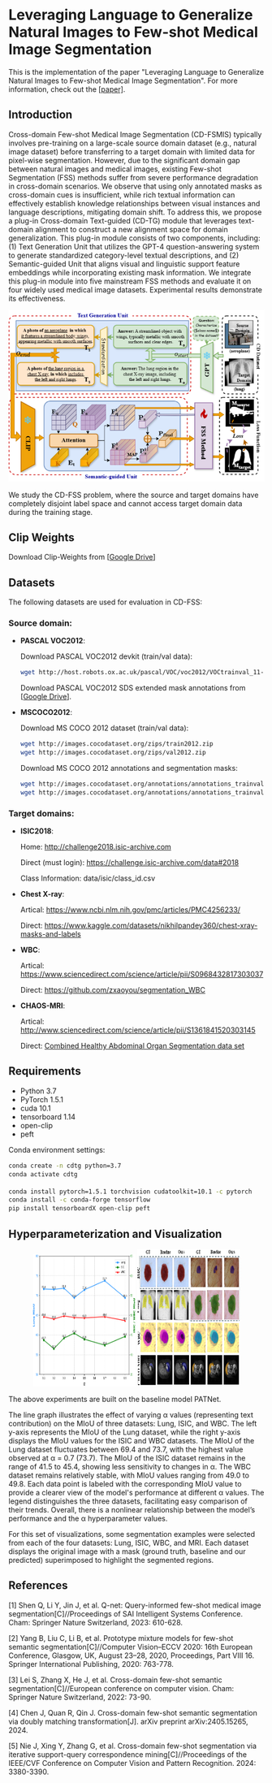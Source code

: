 # Leveraging Language to Generalize Natural Images to Few-shot Medical Image Segmentation

This is the implementation of the paper "Leveraging Language to Generalize Natural Images to Few-shot Medical Image Segmentation". For more information, check out the [\[paper\]]().

## Introduction
Cross-domain Few-shot Medical Image Segmentation (CD-FSMIS) typically involves pre-training on a large-scale source domain dataset (e.g., natural image dataset) before transferring to a target domain with limited data for pixel-wise segmentation. However, due to the significant domain gap between natural images and medical images, existing Few-shot Segmentation (FSS) methods suffer from severe performance degradation in cross-domain scenarios. We observe that using only annotated masks as cross-domain cues is insufficient, while rich textual information can effectively establish knowledge relationships between visual instances and language descriptions, mitigating domain shift. To address this, we propose a plug-in Cross-domain Text-guided (CD-TG) module that leverages text-domain alignment to construct a new alignment space for domain generalization. This plug-in module consists of two components, including: (1) Text Generation Unit that utilizes the GPT-4 question-answering system to generate standardized category-level textual descriptions, and (2) Semantic-guided Unit that aligns visual and linguistic support feature embeddings while incorporating existing mask information. We integrate this plug-in module into five mainstream FSS methods and evaluate it on four widely used medical image datasets. Experimental results demonstrate its effectiveness. 

<p align="middle">
    <img src="asset/Frame.png">
</p>
We study the CD-FSS problem, where the source and target domains have completely disjoint label space and cannot access target domain data during the training stage. 

## Clip Weights
 Download Clip-Weights from [[Google Drive](https://drive.google.com/drive/folders/1BICJ2kXZe0TtgB9PrUNJRfE3IaPF_fJR?usp=sharing)]

## Datasets
The following datasets are used for evaluation in CD-FSS:

### Source domain: 

* **PASCAL VOC2012**:

    Download PASCAL VOC2012 devkit (train/val data):
    ```bash
    wget http://host.robots.ox.ac.uk/pascal/VOC/voc2012/VOCtrainval_11-May-2012.tar
    ```
    Download PASCAL VOC2012 SDS extended mask annotations from [[Google Drive](https://drive.google.com/file/d/10zxG2VExoEZUeyQl_uXga2OWHjGeZaf2/view?usp=sharing)].
  
* **MSCOCO2012**:

    Download MS COCO 2012 dataset (train/val data):
    ```bash
    wget http://images.cocodataset.org/zips/train2012.zip
    wget http://images.cocodataset.org/zips/val2012.zip
    ```
    Download MS COCO 2012 annotations and segmentation masks:
    ```bash
    wget http://images.cocodataset.org/annotations/annotations_trainval2012.zip
    wget http://images.cocodataset.org/annotations/annotations_trainval2012.zip
    ```


### Target domains: 

* **ISIC2018**:

    Home: http://challenge2018.isic-archive.com

    Direct (must login): https://challenge.isic-archive.com/data#2018
    
    Class Information: data/isic/class_id.csv

* **Chest X-ray**:

    Artical: https://www.ncbi.nlm.nih.gov/pmc/articles/PMC4256233/

    Direct: https://www.kaggle.com/datasets/nikhilpandey360/chest-xray-masks-and-labels
  
* **WBC**:

    Artical: https://www.sciencedirect.com/science/article/pii/S0968432817303037

    Direct: https://github.com/zxaoyou/segmentation_WBC

* **CHAOS-MRI**:

    Artical: http://www.sciencedirect.com/science/article/pii/S1361841520303145

    Direct: [Combined Healthy Abdominal Organ Segmentation data set](https://chaos.grand-challenge.org/)

## Requirements

- Python 3.7
- PyTorch 1.5.1
- cuda 10.1
- tensorboard 1.14
- open-clip
- peft

Conda environment settings:
```bash
conda create -n cdtg python=3.7
conda activate cdtg

conda install pytorch=1.5.1 torchvision cudatoolkit=10.1 -c pytorch
conda install -c conda-forge tensorflow
pip install tensorboardX open-clip peft
```

## Hyperparameterization and Visualization
<p align="middle">
    <img src="asset/Ablation.png" width="40%" height="260px" />
    <img src="asset/Visualization.png" width="40%" height="270px" />
</p>
The above experiments are built on the baseline model PATNet.

The line graph illustrates the effect of varying α values (representing text contribution) on the MIoU of three datasets: Lung, ISIC, and WBC. The left y-axis represents the MIoU of the Lung dataset, while the right y-axis displays the MIoU values for the ISIC and WBC datasets. The MIoU of the Lung dataset fluctuates between 69.4 and 73.7, with the highest value observed at α = 0.7 (73.7). The MIoU of the ISIC dataset remains in the range of 41.5 to 45.4, showing less sensitivity to changes in α. The WBC dataset remains relatively stable, with MIoU values ranging from 49.0 to 49.8. Each data point is labeled with the corresponding MIoU value to provide a clearer view of the model's performance at different α values. The legend distinguishes the three datasets, facilitating easy comparison of their trends. Overall, there is a nonlinear relationship between the model’s performance and the α hyperparameter values.

For this set of visualizations, some segmentation examples were selected from each of the four datasets: Lung, ISIC, WBC, and MRI. Each dataset displays the original image with a mask (ground truth, baseline and our predicted) superimposed to highlight the segmented regions.

## References

[1] Shen Q, Li Y, Jin J, et al. Q-net: Query-informed few-shot medical image segmentation[C]//Proceedings of SAI Intelligent Systems Conference. Cham: Springer Nature Switzerland, 2023: 610-628.

[2] Yang B, Liu C, Li B, et al. Prototype mixture models for few-shot semantic segmentation[C]//Computer Vision–ECCV 2020: 16th European Conference, Glasgow, UK, August 23–28, 2020, Proceedings, Part VIII 16. Springer International Publishing, 2020: 763-778.

[3] Lei S, Zhang X, He J, et al. Cross-domain few-shot semantic segmentation[C]//European conference on computer vision. Cham: Springer Nature Switzerland, 2022: 73-90.

[4] Chen J, Quan R, Qin J. Cross-domain few-shot semantic segmentation via doubly matching transformation[J]. arXiv preprint arXiv:2405.15265, 2024.

[5] Nie J, Xing Y, Zhang G, et al. Cross-domain few-shot segmentation via iterative support-query correspondence mining[C]//Proceedings of the IEEE/CVF Conference on Computer Vision and Pattern Recognition. 2024: 3380-3390.

